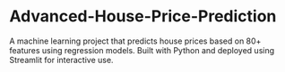 # Advanced-House-Price-Prediction
A machine learning project that predicts house prices based on 80+ features  using regression models. Built with Python and deployed using Streamlit for interactive use.
